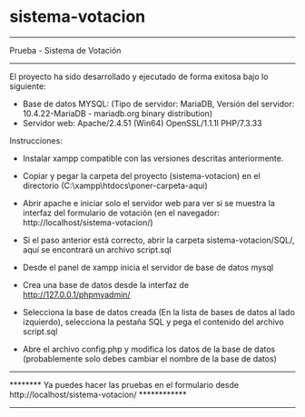 # sistema-votacion

***********************************************************************************************************
Prueba - Sistema de Votación
***********************************************************************************************************

El proyecto ha sido desarrollado y ejecutado de forma exitosa bajo lo siguiente:


- Base de datos MYSQL: (Tipo de servidor: MariaDB, Versión del servidor: 10.4.22-MariaDB - mariadb.org binary distribution)
- Servidor web: Apache/2.4.51 (Win64) OpenSSL/1.1.1l PHP/7.3.33


Instrucciones: 

- Instalar xampp compatible con las versiones descritas anteriormente.

- Copiar y pegar la carpeta del proyecto (sistema-votacion) en el directorio (C:\xampp\htdocs\poner-carpeta-aqui)

- Abrir apache e iniciar solo el servidor web para ver si se muestra la interfaz del formulario de votación (en el navegador: http://localhost/sistema-votacion/)

- Si el paso anterior está correcto, abrir la carpeta sistema-votacion/SQL/, aquí se encontrará un archivo script.sql

- Desde el panel de xampp inicia el servidor de base de datos mysql

- Crea una base de datos desde la interfaz de http://127.0.0.1/phpmyadmin/

- Selecciona la base de datos creada (En la lista de bases de datos al lado izquierdo), selecciona la pestaña SQL y pega el contenido del archivo script.sql

- Abre el archivo config.php y modifica los datos de la base de datos (probablemente solo debes cambiar el nombre de la base de datos)


***********************************************************************************************************
******** Ya puedes hacer las pruebas en el formulario desde http://localhost/sistema-votacion/ ************
***********************************************************************************************************
